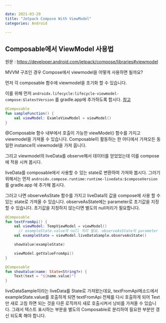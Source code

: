 ```yaml
---

date: 2021-03-29
title: "Jetpack Compose With ViewModel"
categories: Android

---
```


## Composable에서 ViewModel 사용법

원문 : https://developer.android.com/jetpack/compose/libraries#viewmodel

MVVM 구조인 경우 Compose에서 viewmodel을 어떻게 사용하면 될까요?

먼저 각 composable 함수에 viewmodel을 초기화 할 수 있습니다.

이를 위해 먼저 `androidx.lifecycle:lifecycle-viewmodel-compose:$latestVersion` 를 gradle.app에  추가하도록 합시다. [참고](https://developer.android.com/jetpack/androidx/releases/lifecycle#lifecycle_viewmodel_compose_2)

```kotlin
@Composable
fun sampleFunction() {
	val viewModel: ExamleViewModel = viewModel()
}
```

@Composable 함수 내부에서 호출이 가능한 viewModel() 함수를 가지고 viewmodel을 가져올 수 있습니다. Composable이 활동하는 한 어디에서 가져오든 동일한 instance의 viewmodel을 가져 옵니다.



그리고 viewmodel의 liveData를 observe해서 데이터를 얻었었는데 이를 compose에 적용 시켜 봅시다.

liveData를 composable에서 사용할 수 있는 state로 변환하여 가져와 봅시다. 그러기 위해서는 먼저 `androidx.compose.runtime:runtime-livedata:$composeVersion` 를 gradle.app 에 추가해 봅시다.

그러고 나면 observeAsState 함수를 가지고 liveData의 값을 compose에 사용 할 수 있는 state로 가져올 수 있습니다. observeAsState에는 parameter로 초기값을 지정할 수 있습니다. 초기값을 지정하지 않는다면 별도의 null처리가 필요합니다.



```kotlin
@Composable
fun textFromApi() {
    val viewModel: TempViewModel = viewModel()
      // exampleState.value의 null 처리 필요. observeAsState의 parameter 로 초기값 지정 가능.
    val exampleState = viewModel.liveDataSample.observeAsState()

    showValue(exampleState)

    viewModel.getValueFromApi()
}

@Composable
fun showValue(name: State<String?>) {
    Text(text = "${name.value}")
}
```



liveDataSample이라는 liveData를 State로 가져왔는데요, textFromApi메소드에서 exampleState.value를 호출하게 되면 textFromApi 전체를 다시 호출하게 되어 Text만 새로 고침 하면 되는 것을 다른 로직까지 새로 호출시켜서 낭비를 가져올 수 있습니다. 그래서 텍스트 표시하는 부분을 별도의 Composable로 분리하여 필요한 부분만 갱신 되도록 해야 합니다.



